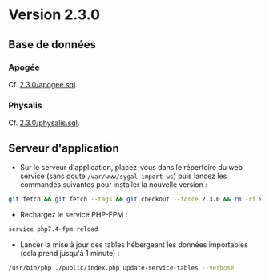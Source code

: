 Version 2.3.0
=============

Base de données
---------------

### Apogée
Cf. [2.3.0/apogee.sql](2.3.0/apogee.sql).

### Physalis
Cf. [2.3.0/physalis.sql](2.3.0/physalis.sql).


Serveur d'application
---------------------

- Sur le serveur d'application, placez-vous dans le répertoire du web service (sans doute `/var/www/sygal-import-ws`) 
puis lancez les commandes suivantes pour installer la nouvelle version :
```bash
git fetch && git fetch --tags && git checkout --force 2.3.0 && rm -rf vendor/* && bash install.sh
```

- Rechargez le service PHP-FPM :
```bash
service php7.4-fpm reload
```

- Lancer la mise à jour des tables hébergeant les données importables (cela prend jusqu'à 1 minute) :
```bash
/usr/bin/php ./public/index.php update-service-tables --verbose
```
